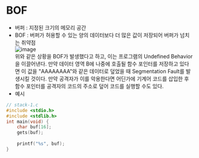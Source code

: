 # BOF
* 버퍼 : 지정된 크기의 메모리 공간
* BOF :  버퍼가 허용할 수 있는 양의 데이터보다 더 많은 값이 저장되어 버퍼가 넘치는 취약점   
![image](https://user-images.githubusercontent.com/59531805/78787353-30b71d00-79e5-11ea-9b85-1bdc81105272.png)   
위와 같은 상황을 BOF가 발생했다고 하고, 이는 프로그램의 Undefined Behavior을 이끌어낸다.
만약 데이터 영역 B에 나중에 호출될 함수 포인터를 저장하고 있다면 이 값을 "AAAAAAAA"와 같은 데이터로 덮었을 때 Segmentation Fault를 발생시킬 것이다. 만약 공격자가 이를 악용한다면 어딘가에 기계어 코드를 삽입한 후 함수 포인터를 공격자의 코드의 주소로 덮어 코드를 실행할 수도 있다.
* 예시
``` C
// stack-1.c
#include <stdio.h>
#include <stdlib.h>
int main(void) {
    char buf[16];
    gets(buf);
    
    printf("%s", buf);
}
```
